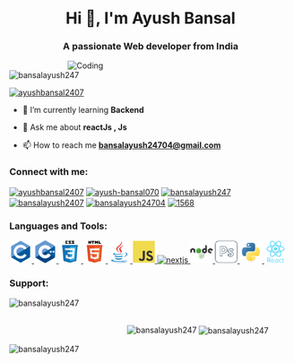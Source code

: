 
<h1 align="center">Hi 👋, I'm Ayush Bansal</h1>
<h3 align="center">A passionate Web developer from India</h3>
<img align="right" alt="Coding" width="400" src="https://user-images.githubusercontent.com/55389276/140866485-8fb1c876-9a8f-4d6a-98dc-08c4981eaf70.gif">

<p align="left"> <img src="https://komarev.com/ghpvc/?username=bansalayush247&label=Profile%20views&color=0e75b6&style=flat" alt="bansalayush247" /> </p>

<p align="left"> <a href="https://twitter.com/ayushbansal2407" target="blank"><img src="https://img.shields.io/twitter/follow/ayushbansal2407?logo=twitter&style=for-the-badge" alt="ayushbansal2407" /></a> </p>

- 🌱 I’m currently learning **Backend**

- 💬 Ask me about **reactJs , Js**

- 📫 How to reach me **bansalayush24704@gmail.com**

<h3 align="left">Connect with me:</h3>
<p align="left">
<a href="https://twitter.com/ayushbansal2407" target="blank"><img align="center" src="https://raw.githubusercontent.com/rahuldkjain/github-profile-readme-generator/master/src/images/icons/Social/twitter.svg" alt="ayushbansal2407" height="30" width="40" /></a>
<a href="https://linkedin.com/in/bansalayush247" target="blank"><img align="center" src="https://raw.githubusercontent.com/rahuldkjain/github-profile-readme-generator/master/src/images/icons/Social/linked-in-alt.svg" alt="ayush-bansal070" height="30" width="40" /></a>
<a href="https://instagram.com/bansalayush247" target="blank"><img align="center" src="https://raw.githubusercontent.com/rahuldkjain/github-profile-readme-generator/master/src/images/icons/Social/instagram.svg" alt="bansalayush247" height="30" width="40" /></a>
<a href="https://www.hackerrank.com/bansalayush2407" target="blank"><img align="center" src="https://raw.githubusercontent.com/rahuldkjain/github-profile-readme-generator/master/src/images/icons/Social/hackerrank.svg" alt="bansalayush2407" height="30" width="40" /></a>
<a href="[https://www.leetcode.com/bansalayush24704](https://leetcode.com/u/nightfury_69/)" target="blank"><img align="center" src="https://raw.githubusercontent.com/rahuldkjain/github-profile-readme-generator/master/src/images/icons/Social/leet-code.svg" alt="bansalayush24704" height="30" width="40" /></a>
<a href="https://discord.gg/1568" target="blank"><img align="center" src="https://raw.githubusercontent.com/rahuldkjain/github-profile-readme-generator/master/src/images/icons/Social/discord.svg" alt="1568" height="30" width="40" /></a>
</p>

<h3 align="left">Languages and Tools:</h3>
<p align="left"> <a href="https://www.cprogramming.com/" target="_blank" rel="noreferrer"> <img src="https://raw.githubusercontent.com/devicons/devicon/master/icons/c/c-original.svg" alt="c" width="40" height="40"/> </a> <a href="https://www.w3schools.com/cpp/" target="_blank" rel="noreferrer"> <img src="https://raw.githubusercontent.com/devicons/devicon/master/icons/cplusplus/cplusplus-original.svg" alt="cplusplus" width="40" height="40"/> </a> <a href="https://www.w3schools.com/css/" target="_blank" rel="noreferrer"> <img src="https://raw.githubusercontent.com/devicons/devicon/master/icons/css3/css3-original-wordmark.svg" alt="css3" width="40" height="40"/> </a> <a href="https://www.w3.org/html/" target="_blank" rel="noreferrer"> <img src="https://raw.githubusercontent.com/devicons/devicon/master/icons/html5/html5-original-wordmark.svg" alt="html5" width="40" height="40"/> </a> <a href="https://www.java.com" target="_blank" rel="noreferrer"> <img src="https://raw.githubusercontent.com/devicons/devicon/master/icons/java/java-original.svg" alt="java" width="40" height="40"/> </a> <a href="https://developer.mozilla.org/en-US/docs/Web/JavaScript" target="_blank" rel="noreferrer"> <img src="https://raw.githubusercontent.com/devicons/devicon/master/icons/javascript/javascript-original.svg" alt="javascript" width="40" height="40"/> </a> <a href="https://nextjs.org/" target="_blank" rel="noreferrer"> <img src="https://cdn.worldvectorlogo.com/logos/nextjs-2.svg" alt="nextjs" width="40" height="40"/> </a> <a href="https://nodejs.org" target="_blank" rel="noreferrer"> <img src="https://raw.githubusercontent.com/devicons/devicon/master/icons/nodejs/nodejs-original-wordmark.svg" alt="nodejs" width="40" height="40"/> </a> <a href="https://www.photoshop.com/en" target="_blank" rel="noreferrer"> <img src="https://raw.githubusercontent.com/devicons/devicon/master/icons/photoshop/photoshop-line.svg" alt="photoshop" width="40" height="40"/> </a> <a href="https://www.python.org" target="_blank" rel="noreferrer"> <img src="https://raw.githubusercontent.com/devicons/devicon/master/icons/python/python-original.svg" alt="python" width="40" height="40"/> </a> <a href="https://reactjs.org/" target="_blank" rel="noreferrer"> <img src="https://raw.githubusercontent.com/devicons/devicon/master/icons/react/react-original-wordmark.svg" alt="react" width="40" height="40"/> </a> </p>

<h3 align="left">Support:</h3>
<p><a href="https://www.buymeacoffee.com/bansalayush247"> <img align="left" src="https://cdn.buymeacoffee.com/buttons/v2/default-yellow.png" height="50" width="210" alt="bansalayush247" /></a></p><br><br>

<p><img align="left" src="https://github-readme-stats.vercel.app/api/top-langs?username=bansalayush247&show_icons=true&locale=en&layout=compact" alt="bansalayush247" /></p>

<p>&nbsp;<img align="center" src="https://github-readme-stats.vercel.app/api?username=bansalayush247&show_icons=true&locale=en" alt="bansalayush247" /></p>

<p><img align="center" src="https://github-readme-streak-stats.herokuapp.com/?user=bansalayush247&" alt="bansalayush247" /></p>
